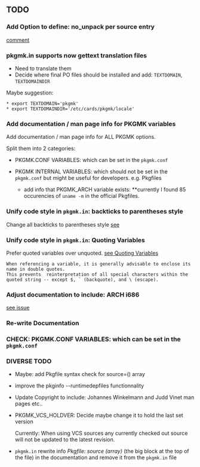## TODO

### Add Option to define: no_unpack per source entry

[comment](https://github.com/NuTyX/cards/issues/48#issuecomment-191182092)

### pkgmk.in supports now gettext translation files

* Need to translate them
* Decide where final PO files should be installed and add: `TEXTDOMAIN`, `TEXTDOMAINDIR`

Maybe suggestion:

    * export TEXTDOMAIN='pkgmk'
    * export TEXTDOMAINDIR='/etc/cards/pkgmk/locale'

### Add documentation / man page info for PKGMK variables

Add documentation / man page info for ALL PKGMK options.

Split them into 2 categories:

* PKGMK.CONF VARIABLES: which can be set in the `pkgmk.conf`
* PKGMK INTERNAL VARIABLES: which should not be set in the `pkgmk.conf` but might be useful for developers.
    e.g. Pkgfiles

    * add info that PKGMK_ARCH variable exists: **currently I found 85 occurencies of `uname -m` in the official Pkgfiles.


### Unify code style in `pkgmk.in`: backticks to parentheses style

Change all backticks to parentheses style [see](http://mywiki.wooledge.org/BashFAQ/082)


### Unify code style in `pkgmk.in`: Quoting Variables

Prefer quoted variables over unquoted. [see Quoting Variables](http://www.tldp.org/LDP/abs/html/quotingvar.html)

```
When referencing a variable, it is generally advisable to enclose its name in double quotes.
This prevents  reinterpretation of all special characters within the
quoted string -- except $, ` (backquote), and \ (escape).
```


### Adjust documentation to include: ARCH i686

[see issue](https://github.com/NuTyX/cards/issues/35)


### Re-write Documentation


### CHECK: PKGMK.CONF VARIABLES: which can be set in the `pkgmk.conf`


### DIVERSE TODO

* Maybe: add Pkgfile syntax check for source=() array

* improve the pkginfo --runtimedepfiles functionnality

* Update Copyright to include: Johannes Winkelmann and Judd Vinet  man pages etc..

* PKGMK_VCS_HOLDVER: Decide maybe change it to hold the last set version

    Currently: When using VCS sources any currently checked out source will not be updated to the latest revision.

* `pkgmk.in` rewrite info *Pkgfile: source (array)* (the big block at the top of the file)
    in the documentation and remove it from the `pkgmk.in` file
    
